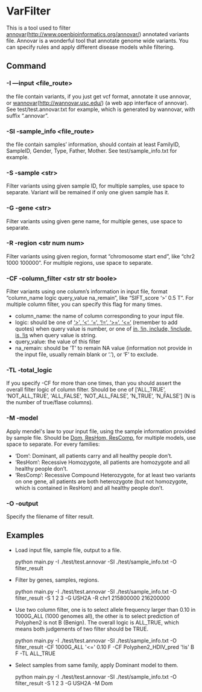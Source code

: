 # VarFilter
This is a tool used to filter [annovar][1](http://www.openbioinformatics.org/annovar/) annotated variants file. Annovar is a wonderful tool that annotate genome wide variants. You can specify rules and apply different disease models while filtering.

## Command
### -I —input \<file\_route\>
the file contain variants, if you just get vcf format, annotate it use annovar, or [wannovar][2](http://wannovar.usc.edu/) (a web app interface of annovar). See test/test.annovar.txt for example, which is generated by wannovar, with suffix “.annovar”.

### -SI -sample\_info \<file\_route\>
the file contain samples’ information, should contain at least FamilyID, SampleID, Gender, Type, Father, Mother. See test/sample\_info.txt for example.

### -S -sample \<str\>
Filter variants using given sample ID, for multiple samples, use space to separate. Variant will be remained if only one given sample has it.

### -G -gene \<str\>
Filter variants using given gene name, for multiple genes, use space to separate.

### -R -region \<str num num\>
Filter variants using given region, format “chromosome start end”, like “chr2 1000 100000”. For multiple regions, use space to separate.

### -CF -column\_filter \<str str str boole\>
Filter variants using one column’s information in input file, format “column\_name logic query\_value na\_remain”, like “SIFT\_score ‘\>’ 0.5 T”. For multiple column filter, you can specify this flag for many times.
- column\_name: the name of column corresponding to your input file.
- logic: should be one of [‘\>’, ‘\<‘, ‘=‘, ‘!=‘, ‘\>=‘, ‘\<=‘][3] (remember to add quotes) when query value is number, or one of [in, !in, include, !include, is, !is][4] when query value is string.
- query\_value: the value of this filter
- na\_remain: should be ’T’ to remain NA value (information not provide in the input file, usually remain blank or ‘.’), or ‘F’ to exclude.

### -TL -total\_logic
If you specify -CF for more than one times, than you should assert the overall filter logic of column filter. Should be one of [‘ALL\_TRUE’, ‘NOT\_ALL\_TRUE’, 'ALL\_FALSE’, ‘NOT\_ALL\_FALSE’, ’N\_TRUE’, ’N\_FALSE’] (N is the number of true/flase columns). 

### -M -model
Apply mendel's law to your input file, using the sample information provided by sample file. Should be [Dom, ResHom, ResComp][5], for multiple models, use space to separate.
For every families:
- ‘Dom’: Dominant, all patients carry and all healthy people don’t.
- ‘ResHom’: Recessive Homozygote, all patients are homozygote and all healthy people don’t.
- ‘ResComp’: Recessive Compound Heterozygote, for at least two variants on one gene, all patients are both heterozygote (but not homozygote, which is contained in ResHom) and all healthy people don’t.

### -O -output
Specify the filename of filter result.

## Examples
- Load input file, sample file, output to a file.

	python main.py -I ./test/test.annovar -SI ./test/sample_info.txt -O filter_result

- Filter by genes, samples, regions.

	python main.py -I ./test/test.annovar -SI ./test/sample_info.txt -O filter_result -S 1 2 3 -G USH2A -R chr1 215800000 216200000

- Use two column filter, one is to select allele frequency larger than 0.10 in 1000G\_ALL (1000 genomes all), the other is to select prediction of Polyphen2 is not B (Benign). The overall logic is ALL\_TRUE, which means both judgements of two filter should be TRUE.

	python main.py -I ./test/test.annovar -SI ./test/sample_info.txt -O filter_result -CF 1000G_ALL '<=' 0.10 F -CF Polyphen2_HDIV_pred '!is' B F -TL ALL_TRUE

- Select samples from same family, apply Dominant model to them.

	python main.py -I ./test/test.annovar -SI ./test/sample_info.txt -O filter_result -S 1 2 3 -G USH2A -M Dom

[1]:	#
[2]:	#
[3]:	#
[4]:	#
[5]:	#
